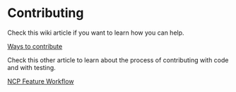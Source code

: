 # Contributing

Check this wiki article if you want to learn how you can help.

[Ways to contribute](https://github.com/nextcloud/nextcloudpi/wiki/Contribute)

Check this other article to learn about the process of contributing with code and with testing.

[NCP Feature Workflow](https://github.com/nextcloud/nextcloudpi/wiki/Workflow-and-testing-of-new-features)
